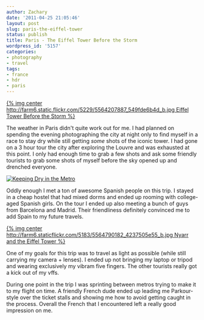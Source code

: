 ```yaml
---
author: Zachary 
date: '2011-04-25 21:05:46'
layout: post
slug: paris-the-eiffel-tower
status: publish
title: Paris - The Eiffel Tower Before the Storm
wordpress_id: '5157'
categories:
- photography
- travel
tags:
- france
- hdr
- paris
---
```


[{% img center http://farm6.static.flickr.com/5229/5564207887_549fde6b4d_b.jpg Eiffel Tower Before the Storm %}](http://www.flickr.com/photos/zacharyz/5564207887/)

The weather in Paris didn't quite work out for me. I had planned on spending
the evening photographing the city at night only to find myself in a race to
stay dry while still getting _some_ shots of the iconic tower. I had gone on a
3 hour tour the city after exploring the Louvre and was exhausted at this
point. I only had enough time to grab a few shots and ask some friendly
tourists to grab some shots of myself before the sky opened up and drenched
everyone.

[![Keeping Dry in the Metro](http://farm6.static.flickr.com/5011/5564797602_801c2c9aee_b.jpg)](http://www.flickr.com/photos/zacharyz/5564797602/)

Oddly enough I met a ton of awesome Spanish people on this trip. I stayed in a
cheap hostel that had mixed dorms and ended up rooming with college-aged
Spanish girls. On the tour I ended up also meeting a bunch of guys from
Barcelona and Madrid. Their friendliness definitely convinced me to add Spain
to my future travels.

[{% img center http://farm6.staticflickr.com/5183/5564790182_4237505e55_b.jpg Nyarr and the Eiffel Tower %}](http://www.flickr.com/photos/zacharyz/5564790182/)

One of my goals for this trip was to travel as light as possible (while still
carrying my camera + lenses). I ended up not bringing my laptop or tripod and
wearing exclusively my vibram five fingers. The other tourists really got a
kick out of my vffs.

During one point in the trip I was sprinting between metros trying to make it
to my flight on time. A friendly French dude ended up leading me Parkour-style
over the ticket stalls and showing me how to avoid getting caught in the
process. Overall the French that I encountered left a really good impression
on me.


